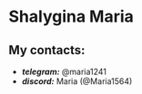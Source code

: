 # Shalygina Maria
## My contacts: 
*  ___telegram:___ @maria1241 
* ___discord:___ Maria (@Maria1564)

